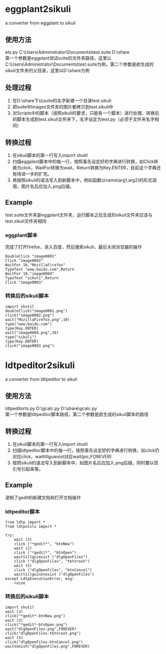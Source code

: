 # eggplant2sikuli
a converter from eggplant to sikuli

## 使用方法
ets.py C:\\Users\\Administrator\\Documents\\test.suite D:\\share  
第一个参数是eggplant测试suite的文件夹路径，这里以C:\\Users\\Administrator\\Documents\\test.suite为例，第二个参数是欲生成的sikuli文件夹的父目录，这里以D:\\share为例

## 处理过程
1. 在D:\\share下以suite的名字新建一个目录test.sikuli 
2. 把suite中Images文件夹的图片都拷贝到test.sikuli中
3. 对Scripts中的脚本（按照sikuli的要求，只能有一个脚本）进行处理，转换后的脚本生成到test.sikuli文件夹下，名字设定为test.py（必须于文件夹名字相同）

## 转换过程
1. 在sikuli脚本的第一行写入import shutil
2. 扫描eggplant脚本中的每一行，按照事先设定好的字典进行转换，如Click转换为click，WaitFor转换为wait，Return转换为Key.ENTER，目前这个字典还有待进一步的扩充。
3. 再按照sikuli的语法写入到新脚本中，例如函数以name(arg1,arg2)的形式调用，图片名后应加入.png后缀。

## Example
test.suite文件夹是eggplant文件夹，运行脚本之后生成的sikuli文件夹应该与test.sikuli文件夹相同

### eggplant脚本
完成了打开firefox，进入百度，然后搜索sikuli，最后关闭浏览器的操作

    DoubleClick "image0001"
    Click "image0002"
    WaitFor 10,"MozillaFirefox"
    TypeText "www.baidu.com",Return
    WaitFor 10,"image0004"
    TypeText "sikuli",Return
    Click "image0003"

### 转换后的sikuli脚本
    import shutil
    doubleClick("image0001.png")
    click("image0002.png")
    wait("MozillaFirefox.png",10)
    type("www.baidu.com")
    type(Key.ENTER)
    wait("image0004.png",10)
    type("sikuli")
    type(Key.ENTER)
    click("image0003.png")

# ldtpeditor2sikuli
a converter from ldtpeditor to sikuli

## 使用方法
ldtpeditorts.py D:\\gcalc.py D:\\share\\gcalc.py  
第一个参数是ldtpeditor脚本路径，第二个参数是欲生成的sikuli脚本的路径

## 转换过程
1. 在sikuli脚本的第一行写入import shutil
2. 扫描ldtpeditor脚本中的每一行，按照事先设定好的字典进行转换，如click仍对应click，waittillguiexist对应wait(pic,FOREVER)
3. 按照sikuli的语法写入到新脚本中，如图片名后应加入.png后缀，同时要以双引号引起来等。

## Example
录制了gedit的新建文档和打开文档操作

### ldtpeditor脚本
    from ldtp import *
	from ldtputils import *
	
	try:
		wait (3)
		click ("*gedit*", "btnNew")
		wait (2)
		click ("*gedit*", "btnOpen")
		waittillguiexist ("dlgOpenFiles")
		click ("dlgOpenFiles", "tbtnroot")
		wait (5)
		click ("dlgOpenFiles", "btnCancel")
		waittillguinotexist ("dlgOpenFiles")
	except LdtpExecutionError, msg:
		raise

### 转换后的sikuli脚本
	import shutil
	wait (3)
	click("*gedit*-btnNew.png")
	wait (2)
	click("*gedit*-btnOpen.png")
	wait("dlgOpenFiles.png",FOREVER)
	click("dlgOpenFiles-tbtnroot.png")
	wait (5)
	click("dlgOpenFiles-btnCancel.png")
	waitVanish("dlgOpenFiles.png",FOREVER)